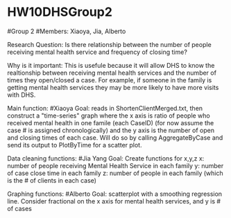 # HW10DHSGroup2
#Group 2
#Members: Xiaoya, Jia, Alberto 

Research Question: Is there relationship between the number of people receiving mental health service and frequency of closing time?

Why is it important: This is usefule because it will allow DHS to know the realtionship between receiving mental health services and the number of times they open/closed a case. For example, if someone in the family is getting mental health services they may be more likely to have more visits with DHS.

Main function: #Xiaoya
Goal: reads in ShortenClientMerged.txt, then construct a "time-series" graph where the x axis is ratio of people who received mental health in one famile (each CaseID) (for now assume the case # is assigned chronologically) and the y axis is the number of open and closing times of each case. Will do so by calling AggregateByCase and send its output to PlotByTime for a scatter plot. 

Data cleaning functions:  #Jia Yang
Goal: Create functions for x,y,z
x: number of people receiving Mental Health Service in each family
y: number of case close time in each family
z: number of people in each family (which is the # of clients in each case)

Graphing functions: #Alberto
Goal: scatterplot with a smoothing regression line. Consider fractional on the x axis for mental health services, and y is # of cases 

